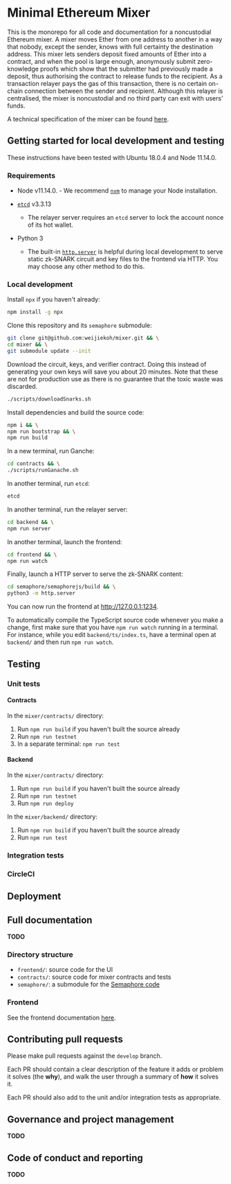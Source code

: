 # Minimal Ethereum Mixer

This is the monorepo for all code and documentation for a noncustodial Ethereum
mixer. A mixer moves Ether from one address to another in a way that nobody,
except the sender, knows with full certainty the destination address. This
mixer lets senders deposit fixed amounts of Ether into a contract, and when the
pool is large enough, anonymously submit zero-knowledge proofs which
show that the submitter had previously made a deposit, thus authorising the
contract to release funds to the recipient. As a transaction relayer pays the
gas of this transaction, there is no certain on-chain connection between the
sender and recipient. Although this relayer is centralised, the mixer is
noncustodial and no third party can exit with users' funds.

A technical specification of the mixer can be found
[here](https://hackmd.io/qlKORn5MSOes1WtsEznu_g).

## Getting started for local development and testing

These instructions have been tested with Ubuntu 18.0.4 and Node 11.14.0.

### Requirements

- Node v11.14.0.
      - We recommend [`nvm`](https://github.com/nvm-sh/nvm) to manage your Node
        installation.

- [`etcd`](https://github.com/etcd-io/etcd) v3.3.13
    - The relayer server requires an `etcd` server to lock the account nonce of
      its hot wallet.

- Python 3
    - The built-in
      [`http.server`](https://docs.python.org/3/library/http.server.html) is
      helpful during local development to serve static zk-SNARK circuit and key
      files to the frontend via HTTP. You may choose any other method to do
      this.

### Local development

Install `npx` if you haven't already:

```bash
npm install -g npx
```

Clone this repository and its `semaphore` submodule:

```bash
git clone git@github.com:weijiekoh/mixer.git && \
cd mixer && \
git submodule update --init
```

Download the circuit, keys, and verifier contract. Doing this instead of
generating your own keys will save you about 20 minutes. Note that these are
not for production use as there is no guarantee that the toxic waste was
discarded.

```bash
./scripts/downloadSnarks.sh
```

<!--Next, download the `solc` [v0.4.25-->
<!--binary](https://github.com/ethereum/solidity/releases/tag/v0.4.25) make it-->
<!--executable, and rename it.-->

<!--```bash-->
<!--chmod a+x solc-static-linux && # whatever its name is-->
<!--mv solc-static-linux solc-0.4.25-->
<!--```-->

<!--Take note of the filepath of `solc-0.4.25` as you will need to modify the next-->
<!--command to use it.-->

Install dependencies and build the source code:

<!--```bash-->
<!--npx lerna bootstrap && \-->
<!--SOLC=/path/to/solc-0.4.25 npx lerna run build-->
<!--```-->

```bash
npm i && \
npm run bootstrap && \
npm run build
```

In a new terminal, run Ganche:

```bash
cd contracts && \
./scripts/runGanache.sh
```

In another terminal, run `etcd`:

```bash
etcd
```

In another terminal, run the relayer server:

```bash
cd backend && \
npm run server
```

In another terminal, launch the frontend:

```bash
cd frontend && \
npm run watch
```

Finally, launch a HTTP server to serve the zk-SNARK content:

```bash
cd semaphore/semaphorejs/build && \
python3 -m http.server
```

You can now run the frontend at http://127.0.0.1:1234.

To automatically compile the TypeScript source code whenever you make a change,
first make sure that you have `npm run watch` running in a terminal. For
instance, while you edit `backend/ts/index.ts`, have a terminal open at
`backend/` and then run `npm run watch`.

## Testing

### Unit tests

#### Contracts

In the `mixer/contracts/` directory:

1. Run `npm run build` if you haven't built the source already
2. Run `npm run testnet`
3. In a separate terminal: `npm run test`

#### Backend

In the `mixer/contracts/` directory:

1. Run `npm run build` if you haven't built the source already
2. Run `npm run testnet`
3. Run `npm run deploy`

In the `mixer/backend/` directory:

1. Run `npm run build` if you haven't built the source already
2. Run `npm run test`

### Integration tests

### CircleCI

## Deployment

<!--This project uses Docker to handle -->

## Full documentation

**TODO**

### Directory structure

- `frontend/`: source code for the UI
- `contracts/`: source code for mixer contracts and tests
- `semaphore/`: a submodule for the [Semaphore code](https://github.com/weijiekoh/semaphore)

### Frontend

See the frontend documentation [here](./frontend).

## Contributing pull requests

Please make pull requests against the `develop` branch.

Each PR should contain a clear description of the feature it adds or problem it
solves (the **why**), and walk the user through a summary of **how** it solves
it.

Each PR should also add to the unit and/or integration tests as appropriate.

## Governance and project management

**TODO**

## Code of conduct and reporting

**TODO**
